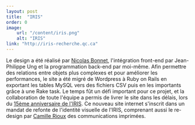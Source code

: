 ```yaml
---
layout: post
title:  "IRIS"
order: 0
image:
    url: "/content/iris.png"
    alt: "IRIS"
link: "http://iris-recherche.qc.ca"
---
```


Le design a été réalisé par [Nicolas Bonnet](http://www.tostaky.co/nicolas/), l'intégration front-end par Jean-Philippe Ung et la programmation back-end par moi-même. Afin permettre des relations entre objets plus complexes et pour améliorer les performances, le site a été migré de Wordpress à Ruby on Rails en exportant les tables MySQL vers des fichiers CSV puis en les importants grâce à une Rake task. Le temps fût un défi important pour ce projet, et la collaboration de toute l'équipe a permis de livrer le site dans les délais, lors du [15ème anniversaire de l'IRIS](http://iris-recherche.qc.ca/evenements/47). Ce nouveau site internet s'inscrit dans un mandat de refonte de l'identité visuelle de l'IRIS, comprenant aussi le re-design par [Camille Rioux](http://portefoliocreatif.com/) des communications imprimées.
